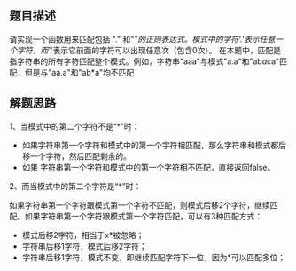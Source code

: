 ## 题目描述
请实现一个函数用来匹配包括 "." 和"*"的正则表达式。模式中的字符'.'表示任意一个字符，而'*'表示它前面的字符可以出现任意次（包含0次）。 在本题中，匹配是指字符串的所有字符匹配整个模式。例如，字符串"aaa"与模式"a.a"和"ab*ac*a"匹配，但是与"aa.a"和"ab*a"均不匹配

## 解题思路
1、当模式中的第二个字符不是“\*”时：

- 如果字符串第一个字符和模式中的第一个字符相匹配，那么字符串和模式都后移一个字符，然后匹配剩余的。
- 如果 字符串第一个字符和模式中的第一个字符相不匹配，直接返回false。

2、而当模式中的第二个字符是“\*”时：

如果字符串第一个字符跟模式第一个字符不匹配，则模式后移2个字符，继续匹配。如果字符串第一个字符跟模式第一个字符匹配，可以有3种匹配方式：

- 模式后移2字符，相当于x*被忽略；
- 字符串后移1字符，模式后移2字符；
- 字符串后移1字符，模式不变，即继续匹配字符下一位，因为*可以匹配多位；

